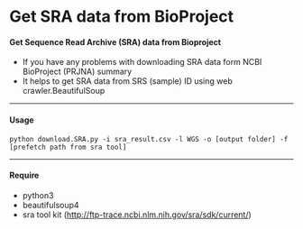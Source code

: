 # Get SRA data from BioProject 
#### __Get Sequence Read Archive (SRA) data from Bioproject__

- If you have any problems with downloading SRA data form NCBI BioProject (PRJNA) summary
- It helps to get SRA data from SRS (sample) ID using web crawler.BeautifulSoup

----
#### __Usage__
`python download.SRA.py -i sra_result.csv -l WGS -o [output folder] -f [prefetch path from sra tool]`

----
#### __Require__
- python3
- beautifulsoup4 
- sra tool kit (http://ftp-trace.ncbi.nlm.nih.gov/sra/sdk/current/)
